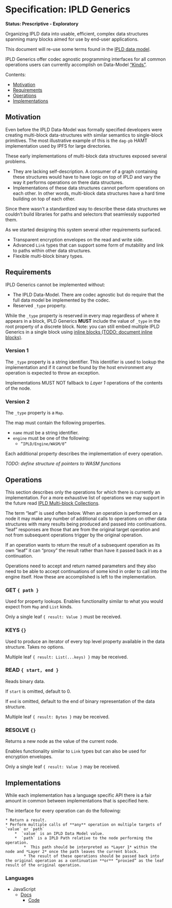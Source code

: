 # Specification: IPLD Generics

**Status: Prescriptive - Exploratory**

Organizing IPLD data into usable, efficient, complex data structures spanning many blocks aimed for use by end-user applications.

This document will re-use some terms found in the [IPLD data model](data-model-layer/data-model.md). 

IPLD Generics offer codec agnostic programming interfaces for all common operations users can currently accomplish on Data-Model [“Kinds”](data-model-layer/data-model.md#kinds).

Contents:

  * [Motivation](#motivation)
  * [Requirements](#requirements)
  * [Operations](#operations)
  * [Implementations](#implementations)

## Motivation

Even before the IPLD Data-Model was formally specified developers were creating multi-block data-structures with similar semantics to single-block primitives. The most illustrative example of this is the `dag-pb` HAMT implementation used by IPFS for large directories.

These early implementations of multi-block data structures exposed several problems.

  * They are lacking self-description. A consumer of a graph containing these structures would have to have logic on top of IPLD and vary the way it performs operations on there data structures.
  * Implementations of these data structures cannot perform operations on each other. In other words, multi-block data structures have a hard time building on top of each other.

Since there wasn’t a standardized way to describe these data structures we couldn’t build libraries for paths and selectors that seamlessly supported them.

As we started designing this system several other requirements surfaced.

* Transparent encryption envelopes on the read and write side.
* Advanced `Link` types that can support some form of mutability and link to paths within other data structures.
* Flexible multi-block binary types.

## Requirements

IPLD Generics cannot be implemented without:

  * The IPLD Data-Model. There are codec agnostic but do require that the full data model be implemented by the codec.
  * Reserved `_type` property.

While the `_type` property is reserved in every map regardless of where it appears in a block, IPLD Generics **MUST** include the value of `_type` in the root property of a discrete block. Note: you can still embed multiple IPLD Generics in a single block using [inline blocks (TODO: document inline blocks)]().

### Version 1

The `_type` property is a string identifier. This identifier is used to lookup the implementation and if it cannot be found by the host environment any operation is expected to throw an exception. 

Implementations MUST NOT fallback to *Layer 1* operations of the contents of the node.

### Version 2

The `_type` property is a `Map`.

The map must contain the following properties.

  * `name` must be a string identifier.
  * `engine` must be one of the following:
	  * `”IPLD/Engine/WASM/0”`

Each additional property describes the implementation of every operation.

*TODO: define structure of pointers to WASM functions*

## Operations

This section describes only the operations for which there is currently an implementation. For a more exhaustive list of operations we may support in the future read [IPLD Multi-block Collections](/schema-layer/data-structures/multiblock-collections.md).

The term “leaf” is used often below. When an operation is performed on a node it may make any number of additional calls to operations on other data structures with many results being produced and passed into continuations. “leaf” responses are those that are from the original target operation and not from subsequent operations trigger by the original operation.

If an operation wants to return the result of a subsequent operation as its own “leaf” it can “proxy” the result rather than have it passed back in as a continuation.

Operations need to accept and return named parameters and they also need to be able to accept continuations of some kind in order to call into the engine itself. How these are accomplished is left to the implementation.

### GET `{ path }`

Used for property lookups. Enables functionality similar to what you would expect from `Map` and `List` kinds.

Only a single leaf `{ result: Value }` must be received.

### KEYS `{}`

Used to produce an iterator of every top level property available in the data structure. Takes no options.

Multiple leaf `{ result: List(...keys) }` may be received.

### READ `{ start, end }`

Reads binary data.

If `start` is omitted, default to 0.

If `end` is omitted, default to the end of binary representation of the data structure.

Multiple leaf `{ result: Bytes }` may be received.

### RESOLVE `{}`

Returns a new node as the value of the current node.

Enables functionality similar to `Link` types but can also be used for encryption envelopes.

Only a single leaf `{ result: Value }` may be received.

## Implementations

While each implementation has a language specific API there is a fair amount in common between implementations that is specified here.

The interface for every operation can do the following:

	* Return a result.
	* Perform multiple calls of **any** operation on multiple targets of `value` or `path`
		*  `value` is an IPLD Data Model value.
		*  `path` is a IPLD Path relative to the node performing the operation.
			*  This path should be interpreted as *Layer 1* within the node and *Layer 2* once the path leaves the current block.
			* The result of these operations should be passed back into the original operation as a continuation **or** “proxied” as the leaf result of the original operation. 

### Languages

  * JavaScript
	  * [Docs]()
		* [Code]()